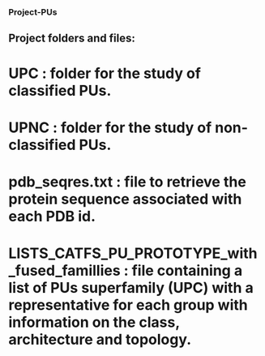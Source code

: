### Project-PUs ###

## Project folders and files:

# UPC : folder for the study of classified PUs.
# UPNC : folder for the study of non-classified PUs.

# pdb_seqres.txt : file to retrieve the protein sequence associated with each PDB id.
# LISTS_CATFS_PU_PROTOTYPE_with_fused_famillies : file containing a list of PUs superfamily (UPC) with a representative for each group with information on the class, architecture and topology.
